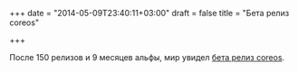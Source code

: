 +++
date = "2014-05-09T23:40:11+03:00"
draft = false
title = "Бета релиз coreos"

+++

<p>После 150 релизов и 9 месяцев альфы, мир увидел <a href="https://coreos.com/blog/coreos-beta-release/">бета релиз coreos</a>.</p>

